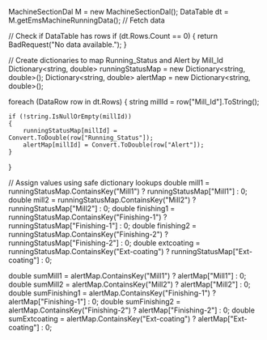 MachineSectionDal M = new MachineSectionDal();
DataTable dt = M.getEmsMachineRunningData(); // Fetch data

// Check if DataTable has rows
if (dt.Rows.Count == 0)
{
    return BadRequest("No data available.");
}

// Create dictionaries to map Running_Status and Alert by Mill_Id
Dictionary<string, double> runningStatusMap = new Dictionary<string, double>();
Dictionary<string, double> alertMap = new Dictionary<string, double>();

foreach (DataRow row in dt.Rows)
{
    string millId = row["Mill_Id"].ToString();
    
    if (!string.IsNullOrEmpty(millId))
    {
        runningStatusMap[millId] = Convert.ToDouble(row["Running_Status"]);
        alertMap[millId] = Convert.ToDouble(row["Alert"]);
    }
}

// Assign values using safe dictionary lookups
double mill1 = runningStatusMap.ContainsKey("Mill1") ? runningStatusMap["Mill1"] : 0;
double mill2 = runningStatusMap.ContainsKey("Mill2") ? runningStatusMap["Mill2"] : 0;
double finishing1 = runningStatusMap.ContainsKey("Finishing-1") ? runningStatusMap["Finishing-1"] : 0;
double finishing2 = runningStatusMap.ContainsKey("Finishing-2") ? runningStatusMap["Finishing-2"] : 0;
double extcoating = runningStatusMap.ContainsKey("Ext-coating") ? runningStatusMap["Ext-coating"] : 0;

double sumMill1 = alertMap.ContainsKey("Mill1") ? alertMap["Mill1"] : 0;
double sumMill2 = alertMap.ContainsKey("Mill2") ? alertMap["Mill2"] : 0;
double sumFinishing1 = alertMap.ContainsKey("Finishing-1") ? alertMap["Finishing-1"] : 0;
double sumFinishing2 = alertMap.ContainsKey("Finishing-2") ? alertMap["Finishing-2"] : 0;
double sumExtcoating = alertMap.ContainsKey("Ext-coating") ? alertMap["Ext-coating"] : 0;